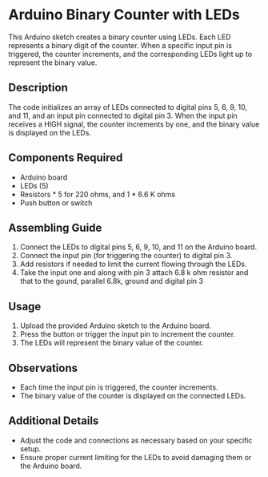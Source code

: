 # Arduino Binary Counter with LEDs

This Arduino sketch creates a binary counter using LEDs. Each LED represents a binary digit of the counter. When a specific input pin is triggered, the counter increments, and the corresponding LEDs light up to represent the binary value.

## Description

The code initializes an array of LEDs connected to digital pins 5, 6, 9, 10, and 11, and an input pin connected to digital pin 3. When the input pin receives a HIGH signal, the counter increments by one, and the binary value is displayed on the LEDs.

## Components Required

- Arduino board
- LEDs (5)
- Resistors * 5 for 220 ohms, and 1 * 6.6 K ohms
- Push button or switch

## Assembling Guide

1. Connect the LEDs to digital pins 5, 6, 9, 10, and 11 on the Arduino board.
2. Connect the input pin (for triggering the counter) to digital pin 3.
3. Add resistors if needed to limit the current flowing through the LEDs.
4. Take the  input one and along with pin 3 attach 6.8 k ohm resistor and that to the gound, parallel 6.8k, ground and digital pin 3 

## Usage

1. Upload the provided Arduino sketch to the Arduino board.
2. Press the button or trigger the input pin to increment the counter.
3. The LEDs will represent the binary value of the counter.

## Observations

- Each time the input pin is triggered, the counter increments.
- The binary value of the counter is displayed on the connected LEDs.

## Additional Details

- Adjust the code and connections as necessary based on your specific setup.
- Ensure proper current limiting for the LEDs to avoid damaging them or the Arduino board.